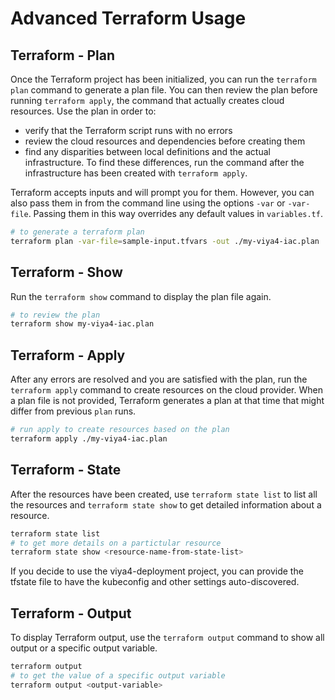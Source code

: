 
# Advanced Terraform Usage

## Terraform - Plan

Once the Terraform project has been initialized, you can run the ```terraform plan``` command to generate a plan file. You can then review the plan before running ```terraform apply```, the command that actually creates cloud resources. Use the plan in order to:

- verify that the Terraform script runs with no errors
- review the cloud resources and dependencies before creating them
- find any disparities between local definitions and the actual infrastructure. To find these differences, run the command after the infrastructure has been created with `terraform apply`.

Terraform accepts inputs and will prompt you for them. However, you can also pass them in from the command line using the options ```-var``` or ```-var-file```.
Passing them in this way overrides any default values in ```variables.tf```.

```bash
# to generate a terraform plan
terraform plan -var-file=sample-input.tfvars -out ./my-viya4-iac.plan
```

## Terraform - Show

Run the ```terraform show``` command to display the plan file again.

```bash
# to review the plan
terraform show my-viya4-iac.plan
```

## Terraform - Apply

After any errors are resolved and you are satisfied with the plan, run the ```terraform apply``` command to create resources on the cloud provider. When a plan file is not provided, Terraform generates a plan at that time that might differ from previous ```plan``` runs.

```bash
# run apply to create resources based on the plan
terraform apply ./my-viya4-iac.plan
```

## Terraform - State

After the resources have been created, use ```terraform state list``` to list all the resources and ```terraform state show``` to get detailed information about a resource.

```bash
terraform state list
# to get more details on a partictular resource
terraform state show <resource-name-from-state-list>
```
If you decide to use the viya4-deployment project, you can provide the tfstate file to have the kubeconfig and other settings auto-discovered.

## Terraform - Output

To display Terraform output, use the `terraform output` command to show all output or a specific output variable.

```bash
terraform output
# to get the value of a specific output variable
terraform output <output-variable>
```
